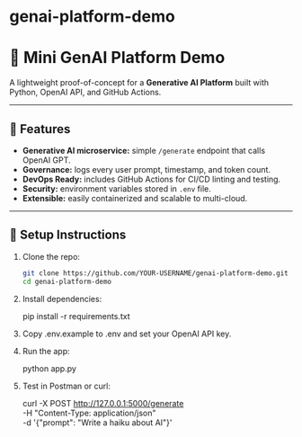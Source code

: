 # genai-platform-demo
# 🧠 Mini GenAI Platform Demo

A lightweight proof-of-concept for a **Generative AI Platform** built with Python, OpenAI API, and GitHub Actions.

---

## 🚀 Features

- **Generative AI microservice:** simple `/generate` endpoint that calls OpenAI GPT.
- **Governance:** logs every user prompt, timestamp, and token count.
- **DevOps Ready:** includes GitHub Actions for CI/CD linting and testing.
- **Security:** environment variables stored in `.env` file.
- **Extensible:** easily containerized and scalable to multi-cloud.

---

## 🧩 Setup Instructions

1. Clone the repo:
   
   ```bash
   git clone https://github.com/YOUR-USERNAME/genai-platform-demo.git
   cd genai-platform-demo
3. Install dependencies:
   
   pip install -r requirements.txt
4. Copy .env.example to .env and set your OpenAI API key.
   
5. Run the app:
   
   python app.py
6. Test in Postman or curl:
   
   curl -X POST http://127.0.0.1:5000/generate \
  -H "Content-Type: application/json" \
  -d '{"prompt": "Write a haiku about AI"}'

